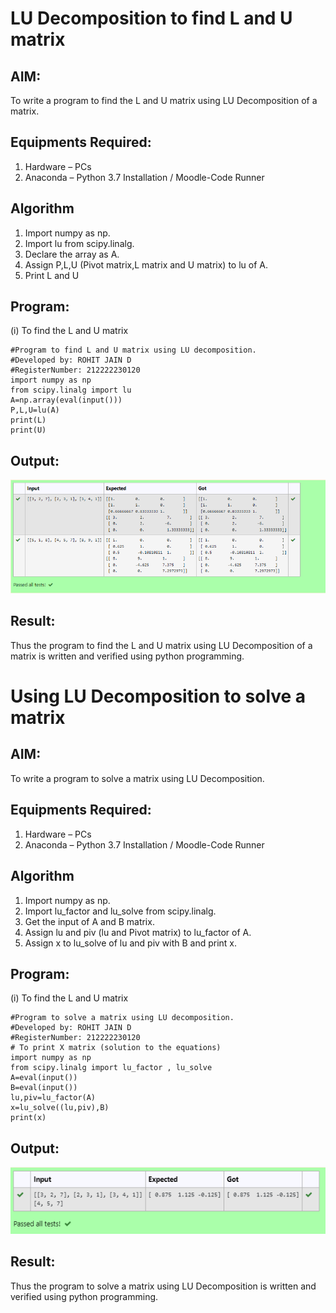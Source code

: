 # LU Decomposition to find L and U matrix

## AIM:
To write a program to find the L and U matrix using LU Decomposition of a matrix.

## Equipments Required:
1. Hardware – PCs
2. Anaconda – Python 3.7 Installation / Moodle-Code Runner

## Algorithm
1. Import numpy as np.
2. Import lu from scipy.linalg.
3. Declare the array as A.
4. Assign P,L,U (Pivot matrix,L matrix and U matrix) to lu of A.
5. Print L and U
## Program:
(i) To find the L and U matrix
```
#Program to find L and U matrix using LU decomposition.
#Developed by: ROHIT JAIN D
#RegisterNumber: 212222230120
import numpy as np
from scipy.linalg import lu
A=np.array(eval(input()))
P,L,U=lu(A)
print(L)
print(U)
```

## Output:
![OUTPUT](./images/output1.png)

## Result:
Thus the program to find the L and U matrix using LU Decomposition of a matrix is written and verified using python programming.

# Using LU Decomposition to solve a matrix

## AIM:
To write a program to solve a matrix using LU Decomposition.

## Equipments Required:
1. Hardware – PCs
2. Anaconda – Python 3.7 Installation / Moodle-Code Runner

## Algorithm
1. Import numpy as np.
2. Import lu_factor and lu_solve from scipy.linalg.
3. Get the input of A and B matrix.
4. Assign lu and piv (lu and Pivot matrix) to lu_factor of A.
5. Assign x to lu_solve of lu and piv with B and print x.
## Program:
(i) To find the L and U matrix
```
#Program to solve a matrix using LU decomposition.
#Developed by: ROHIT JAIN D
#RegisterNumber: 212222230120
# To print X matrix (solution to the equations)
import numpy as np
from scipy.linalg import lu_factor , lu_solve
A=eval(input())
B=eval(input())
lu,piv=lu_factor(A)
x=lu_solve((lu,piv),B)
print(x)
```

## Output:
![OUTPUT](./images/output2.png)

## Result:
Thus the program to solve a matrix using LU Decomposition is written and verified using python programming.